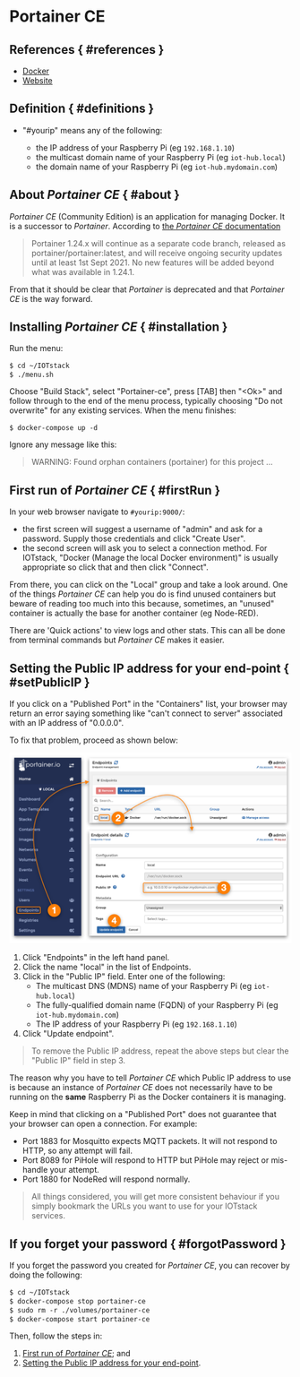 # Portainer CE

## References { #references }
 
- [Docker](https://hub.docker.com/r/portainer/portainer-ce/)
- [Website](https://www.portainer.io/portainer-ce/)

## Definition { #definitions }

- "#yourip" means any of the following:

	- the IP address of your Raspberry Pi (eg `192.168.1.10`)
	- the multicast domain name of your Raspberry Pi (eg `iot-hub.local`)
	- the domain name of your Raspberry Pi (eg `iot-hub.mydomain.com`) 

## About *Portainer CE* { #about }

*Portainer CE* (Community Edition) is an application for managing Docker. It is a successor to *Portainer*. According to [the *Portainer CE* documentation](https://www.portainer.io/2020/08/portainer-ce-2-0-what-to-expect/)

> Portainer 1.24.x will continue as a separate code branch, released as portainer/portainer:latest, and will receive ongoing security updates until at least 1st Sept 2021. No new features will be added beyond what was available in 1.24.1.

From that it should be clear that *Portainer* is deprecated and that *Portainer CE* is the way forward.

## Installing *Portainer CE* { #installation }

Run the menu:

```console
$ cd ~/IOTstack
$ ./menu.sh
```

Choose "Build Stack", select "Portainer-ce", press [TAB] then "\<Ok\>" and follow through to the end of the menu process, typically choosing "Do not overwrite" for any existing services. When the menu finishes:

```console
$ docker-compose up -d
```

Ignore any message like this:

> WARNING: Found orphan containers (portainer) for this project …

## First run of *Portainer CE* { #firstRun }

In your web browser navigate to `#yourip:9000/`:

- the first screen will suggest a username of "admin" and ask for a password. Supply those credentials and click "Create User".
- the second screen will ask you to select a connection method. For IOTstack, "Docker (Manage the local Docker environment)" is usually appropriate so click that and then click "Connect".

From there, you can click on the "Local" group and take a look around. One of the things *Portainer CE* can help you do is find unused containers but beware of reading too much into this because, sometimes, an "unused" container is actually the base for another container (eg Node-RED).

There are 'Quick actions' to view logs and other stats. This can all be done from terminal commands but *Portainer CE* makes it easier. 

## Setting the Public IP address for your end-point { #setPublicIP }

If you click on a "Published Port" in the "Containers" list, your browser may return an error saying something like "can't connect to server" associated with an IP address of "0.0.0.0".

To fix that problem, proceed as shown below:

![Set Public IP address](./images/portainer-ce-set-public-ip.png)

1. Click "Endpoints" in the left hand panel.
2. Click the name "local" in the list of Endpoints.
3. Click in the "Public IP" field. Enter one of the following:
	- The multicast DNS (MDNS) name of your Raspberry Pi (eg `iot-hub.local`)
	- The fully-qualified domain name (FQDN) of your Raspberry Pi (eg `iot-hub.mydomain.com`)
	- The IP address of your Raspberry Pi (eg `192.168.1.10`)
4. Click "Update endpoint".

> To remove the Public IP address, repeat the above steps but clear the "Public IP" field in step 3.

The reason why you have to tell *Portainer CE* which Public IP address to use is because an instance of *Portainer CE* does not necessarily have to be running on the **same** Raspberry Pi as the Docker containers it is managing.

Keep in mind that clicking on a "Published Port" does not guarantee that your browser can open a connection. For example:

* Port 1883 for Mosquitto expects MQTT packets. It will not respond to HTTP, so any attempt will fail.
* Port 8089 for PiHole will respond to HTTP but PiHole may reject or mis-handle your attempt.
* Port 1880 for NodeRed will respond normally.

> All things considered, you will get more consistent behaviour if you simply bookmark the URLs you want to use for your IOTstack services.

## If you forget your password { #forgotPassword }

If you forget the password you created for *Portainer CE*, you can recover by doing the following:

```console
$ cd ~/IOTstack
$ docker-compose stop portainer-ce
$ sudo rm -r ./volumes/portainer-ce
$ docker-compose start portainer-ce
```

Then, follow the steps in:

1. [First run of *Portainer CE*](#firstRun); and
2. [Setting the Public IP address for your end-point](#setPublicIP).
